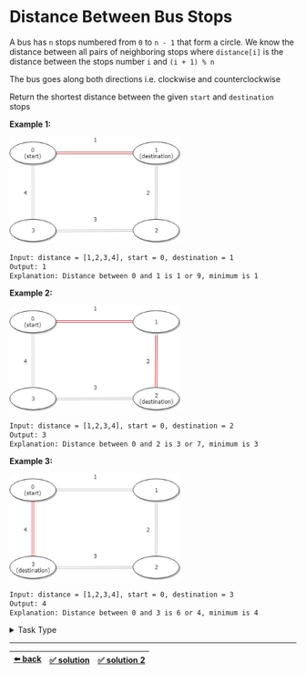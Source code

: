 # Distance Between Bus Stops

A bus has `n` stops numbered from `0` to `n - 1` that form a circle. We know the distance between all pairs of neighboring stops where `distance[i]` is the distance between the stops number `i` and `(i + 1) % n`

The bus goes along both directions i.e. clockwise and counterclockwise

Return the shortest distance between the given `start` and `destination` stops

__Example 1:__

<img src=./diagram-1.jpg width=300 />

```
Input: distance = [1,2,3,4], start = 0, destination = 1
Output: 1
Explanation: Distance between 0 and 1 is 1 or 9, minimum is 1
```

__Example 2:__

<img src=./diagram-2.jpg width=300 />

```
Input: distance = [1,2,3,4], start = 0, destination = 2
Output: 3
Explanation: Distance between 0 and 2 is 3 or 7, minimum is 3
```

__Example 3:__

<img src=./diagram-3.jpg width=300 />

```
Input: distance = [1,2,3,4], start = 0, destination = 3
Output: 4
Explanation: Distance between 0 and 3 is 6 or 4, minimum is 4
```

<details>

<summary>Task Type</summary>

- __`One Pointer One Array`__
  <details>

  <summary><i><b><code>Iterate an array</code></b></i> + <i><b><code>Iterate an array in reverse</code></b></i></summary>

    First iterate the array and count the sum and then iterate the array in reverse (meaning counterclockwise) and count the sum. Overlap to the beginning or end of the array when necessary. Then return the lesser sum. Thus we utilize the two Approaches _`Iterate an array`_ and _`Iterate an array in reverse`_ in order to solve the Task ([solution 1](./solution.js))

  </details>

---

- __`Array Math Operation on All Elements`__
  <details>

  <summary><i><b><code>Do math or bitwise operation first on one part of the array and then on another part of of the array</code></b></i></summary>

    This Task can also be solved using the Approach _`Do math or bitwise operation first on one part of the array and then on another part of of the array`_ ([solution 2](./solution-2.js)). First of all make sure that the pointer `start` is always _before_ the pointer `destination` (swap them if not so). Then you need to sum all the elements between `start` and `destination` (this is your sum going clockwise, math operation first on one part of the array), after this get the total sum of all the elements of the array and extract the sum of going clockwise from this total sum (this is your sum going counterclockwise, math operation on another part of of the array). Then return the lesser sum

  </details>

</details>

---

| [:arrow_left: back](../task-type.md) | [:white_check_mark: solution](./solution.js) | [:white_check_mark: solution 2](./solution-2.js) |
| :---: | :---: | :---: |
